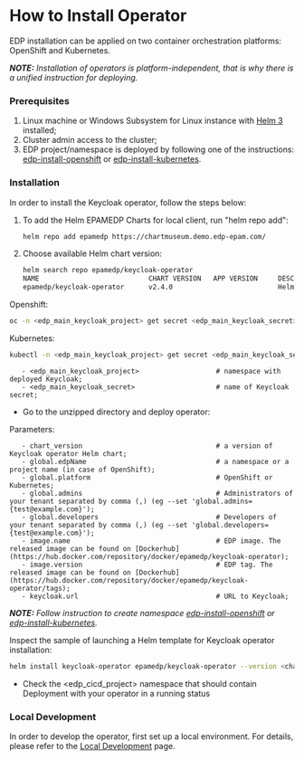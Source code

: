 # How to Install Operator

EDP installation can be applied on two container orchestration platforms: OpenShift and Kubernetes.

_**NOTE:** Installation of operators is platform-independent, that is why there is a unified instruction for deploying._


### Prerequisites
1. Linux machine or Windows Subsystem for Linux instance with [Helm 3](https://helm.sh/docs/intro/install/) installed;
2. Cluster admin access to the cluster;
3. EDP project/namespace is deployed by following one of the instructions: [edp-install-openshift](https://github.com/epmd-edp/edp-install/blob/master/documentation/openshift_install_edp.md#edp-project) or [edp-install-kubernetes](https://github.com/epmd-edp/edp-install/blob/master/documentation/kubernetes_install_edp.md#edp-namespace).

### Installation
In order to install the Keycloak operator, follow the steps below:

1. To add the Helm EPAMEDP Charts for local client, run "helm repo add":
     ```bash
     helm repo add epamedp https://chartmuseum.demo.edp-epam.com/
     ```
2. Choose available Helm chart version:
     ```bash
     helm search repo epamedp/keycloak-operator
     NAME                           CHART VERSION   APP VERSION     DESCRIPTION
     epamedp/keycloak-operator      v2.4.0                          Helm chart for Golang application/service deplo...
     ```

Openshift:
```bash
oc -n <edp_main_keycloak_project> get secret <edp_main_keycloak_secret> --export -o yaml | oc -n <edp_cicd_project> apply -f -
```

Kubernetes: 
```bash
kubectl -n <edp_main_keycloak_project> get secret <edp_main_keycloak_secret> --export -o yaml | kubectl -n <edp_cicd_project> apply -f -
```

 ```
    - <edp_main_keycloak_project>                   # namespace with deployed Keycloak;
    - <edp_main_keycloak_secret>                    # name of Keycloak secret;
 ```

* Go to the unzipped directory and deploy operator:

Parameters:
 ```
    - chart_version                                 # a version of Keycloak operator Helm chart;
    - global.edpName                                # a namespace or a project name (in case of OpenShift);
    - global.platform                               # OpenShift or Kubernetes;
    - global.admins                                 # Administrators of your tenant separated by comma (,) (eg --set 'global.admins={test@example.com}');
    - global.developers                             # Developers of your tenant separated by comma (,) (eg --set 'global.developers={test@example.com}');
    - image.name                                    # EDP image. The released image can be found on [Dockerhub](https://hub.docker.com/repository/docker/epamedp/keycloak-operator);
    - image.version                                 # EDP tag. The released image can be found on [Dockerhub](https://hub.docker.com/repository/docker/epamedp/keycloak-operator/tags);
    - keycloak.url                                  # URL to Keycloak;
 ```

_**NOTE:** Follow instruction to create namespace [edp-install-openshift](https://github.com/epmd-edp/edp-install/blob/master/documentation/openshift_install_edp.md#install-edp) or [edp-install-kubernetes](https://github.com/epmd-edp/edp-install/blob/master/documentation/kubernetes_install_edp.md#install-edp)._

Inspect the sample of launching a Helm template for Keycloak operator installation:
```bash
helm install keycloak-operator epamedp/keycloak-operator --version <chart_version> --namespace <edp_cicd_project> --set name=keycloak-operator --set global.edpName=<edp_cicd_project> --set global.platform=<platform_type> deploy-templates
```

* Check the <edp_cicd_project> namespace that should contain Deployment with your operator in a running status

### Local Development
In order to develop the operator, first set up a local environment. For details, please refer to the [Local Development](documentation/local-development.md) page.
